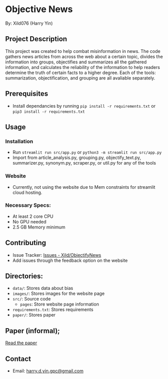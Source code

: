 # Objective News
By: Xild076 (Harry Yin)

## Project Description
This project was created to help combat misinformation in news. The code gathers news articles from across the web about a certain topic, divides the information into groups, objectifies and summarizes all the gathered information, and calculates the reliability of the information to help readers determine the truth of certain facts to a higher degree. Each of the tools: summarization, objectification, and grouping are all avaliable separately.

## Prerequisites
- Install dependancies by running `pip install -r requirements.txt` or `pip3 install -r requirements.txt`

## Usage
### Installation
- Run `streamlit run src/app.py` or `python3 -m streamlit run src/app.py`
- Import from article_analysis.py, grouping.py, objectify_text.py, summarizer.py, synonym.py, scraper.py, or util.py for any of the tools
### Website
- Currently, not using the website due to Mem constraints for streamlit cloud hosting.
### Necessary Specs:
- At least 2 core CPU
- No GPU needed
- 2.5 GB Memory minimum

## Contributing
- Issue Tracker: [Issues - Xild/ObjectifyNews](https://github.com/Xild076/ObjectiveNews/issues)
- Add issues through the feedback option on the website

## Directories:
- `data/`: Stores data about bias
- `images/`: Stores images for the website page
- `src/`: Source code
    - `pages`: Store website page information
- `requirements.txt`: Stores requirements
- `paper/`: Stores paper

## Paper (informal);
[Read the paper](./paper/paper.md)

## Contact
- Email: harry.d.yin.gpc@gmail.com

